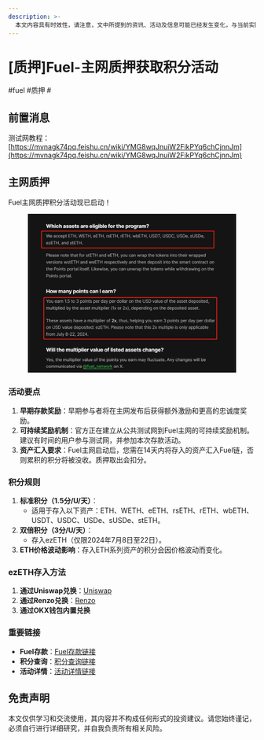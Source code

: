 ```yaml
---
description: >-
  本文内容具有时效性，请注意，文中所提到的资讯、活动及信息可能已经发生变化，与当前实际情况有所不同。我们建议您在做出任何决策之前，始终进行自主研究和验证。发布日期：24.7.9
---
```


# \[质押]Fuel-主网质押获取积分活动

\#fuel #质押 #

## 前置消息

测试网教程：[https://mvnagk74pq.feishu.cn/wiki/YMG8wqJnuiW2FikPYq6chCjnnJm](https://mvnagk74pq.feishu.cn/wiki/YMG8wqJnuiW2FikPYq6chCjnnJm)



## 主网质押

Fuel主网质押积分活动现已启动！

<figure><img src="../.gitbook/assets/image (497).png" alt=""><figcaption></figcaption></figure>

### 活动要点

1. **早期存款奖励**：早期参与者将在主网发布后获得额外激励和更高的忠诚度奖励。
2. **可持续奖励机制**：官方正在建立从公共测试网到Fuel主网的可持续奖励机制。建议有时间的用户参与测试网，并参加本次存款活动。
3. **资产汇入要求**：Fuel主网启动后，您需在14天内将存入的资产汇入Fuel链，否则累积的积分将被没收。质押取出会扣分。

### 积分规则

1. **标准积分（1.5分/U/天）**：
   * 适用于存入以下资产：ETH、WETH、eETH、rsETH、rETH、wbETH、USDT、USDC、USDe、sUSDe、stETH。
2. **双倍积分（3分/U/天）**：
   * 存入ezETH（仅限2024年7月8日至22日）。
3. **ETH价格波动影响**：存入ETH系列资产的积分会因价格波动而变化。

### ezETH存入方法

1. **通过Uniswap兑换**：[Uniswap](https://app.uniswap.org/swap)
2. **通过Renzo兑换**：[Renzo](https://app.renzoprotocol.com/restake)
3. **通过OKX钱包内置兑换**

### 重要链接

* **Fuel存款**：[Fuel存款链接](https://app.fuel.network/earn-points/deposit/)
* **积分查询**：[积分查询链接](https://app.fuel.network/earn-points/top-contributors/)
* **活动详情**：[活动详情链接](https://fuel.mirror.xyz/5fctdIeJ9Gnk-VTxjnBhHsvON2IsnYVfJCy4TNe0ysc)

## 免责声明 <a href="#mian-ze-sheng-ming" id="mian-ze-sheng-ming"></a>

本文仅供学习和交流使用，其内容并不构成任何形式的投资建议。请您始终谨记，必须自行进行详细研究，并自我负责所有相关风险。

